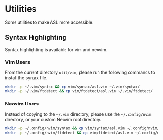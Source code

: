# Utilities

Some utilities to make ASL more accessible.

## Syntax Highlighting

Syntax highlighting is available for vim and neovim.

### Vim Users

From the current directory `util/vim`, please run the following commands to install the syntax file.

```bash
mkdir -p ~/.vim/syntax && cp vim/syntax/asl.vim ~/.vim/syntax/
mkdir -p ~/.vim/ftdetect && cp vim/ftdetect/asl.vim ~/.vim/ftdetect/
```

### Neovim Users

Instead of copying to the `~/.vim` directory, please use the `~/.config/nvim` directory, or your custom Neovim root directory.

```bash
mkdir -p ~/.config/nvim/syntax && cp vim/syntax/asl.vim ~/.config/nvim/syntax/
mkdir -p ~/.config/nvim/ftdetect && cp vim/ftdetect/asl.vim ~/.config/nvim/ftdetect/
```
